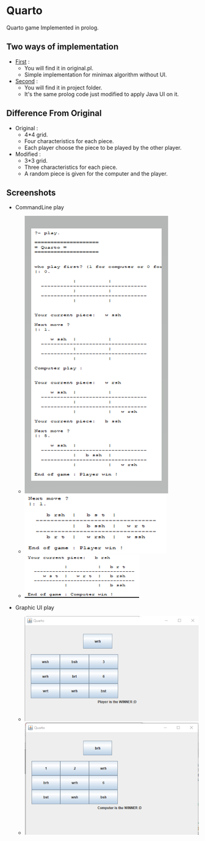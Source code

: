 # Quarto
Quarto game Implemented in prolog.

## Two ways of implementation
* [First](https://github.com/NardeenMokhless/QuartoGame/blob/master/original.pl) :
  * You will find it in original.pl.
  * Simple implementation for minimax algorithm without UI.
* [Second](https://github.com/NardeenMokhless/QuartoGame/blob/master/Project) :
  * You will find it in project folder.
  * It's the same prolog code just modified to apply Java UI on it.

## Difference From Original
* Original :
  * 4*4 grid.
  * Four characteristics for each piece.
  * Each player choose the piece to be played by the other player.
* Modified :
  * 3*3 grid.
  * Three characteristics for each piece.
  * A random piece is given for the computer and the player.

## Screenshots
* CommandLine play
  * ![Overall play](https://github.com/NardeenMokhless/QuartoGame/blob/master/Screenshots/OverallGame.png)
  * ![Player Win](https://github.com/NardeenMokhless/QuartoGame/blob/master/Screenshots/WIN.png)
  * ![Computer Win](https://github.com/NardeenMokhless/QuartoGame/blob/master/Screenshots/overallComputerWin.png)

* Graphic UI play
  * ![Player Win](https://github.com/NardeenMokhless/QuartoGame/blob/master/Screenshots/PlayerWinner.png)
  * ![Computer Win](https://github.com/NardeenMokhless/QuartoGame/blob/master/Screenshots/GUIComputerWin.png)